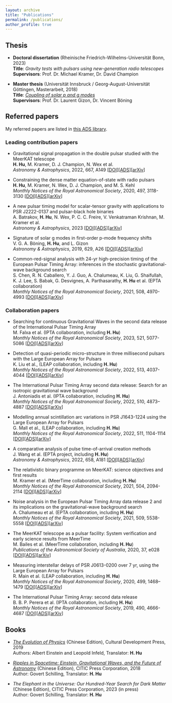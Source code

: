 ```yaml
---
layout: archive
title: "Publications"
permalink: /publications/
author_profile: true
---
```


Thesis
------
+ <b>Doctoral dissertation</b> (Rheinische Friedrich-Wilhelms-Universität Bonn, 2023)\
<b>Title</b>: *Gravity tests with pulsars using new-generation radio telescopes*\
<b>Supervisors</b>: Prof. Dr. Michael Kramer, Dr. David Champion

+ <b>Master thesis</b> (Universität Innsbruck / Georg-August-Universität Göttingen, Masterarbeit, 2018)\
<b>Title</b>: *[Coupling of solar p and g modes](https://diglib.uibk.ac.at/ulbtirolhs/content/titleinfo/2833765)*\
<b>Supervisors</b>: Prof. Dr. Laurent Gizon, Dr. Vincent Böning

Referred papers
------
My referred papers are listed in [this ADS library](https://ui.adsabs.harvard.edu/user/libraries/F-uwfqs5SweTjz3cFKtoSg).
### Leading contribution papers
+ Gravitational signal propagation in the double pulsar studied with the MeerKAT telescope\
   **H. Hu**, M. Kramer, D. J. Champion, N. Wex et al.\
   *Astronomy & Astrophysics*, 2022, 667, A149 [[DOI](https://doi.org/10.1051/0004-6361/202244825)][[ADS](https://ui.adsabs.harvard.edu/abs/2022A%26A...667A.149H/abstract)][[arXiv](https://arxiv.org/abs/2209.11798)]

+ Constraining the dense matter equation-of-state with radio pulsars\
   **H. Hu**, M. Kramer, N. Wex, D. J. Champion, and M. S. Kehl\
   *Monthly Notices of the Royal Astronomical Society*, 2020, 497, 3118-3130 [[DOI](https://doi.org/10.1093/mnras/staa2107)][[ADS](https://ui.adsabs.harvard.edu/abs/2020MNRAS.497.3118H/abstract)][[arXiv](https://arxiv.org/abs/2007.07725)]

+  A new pulsar timing model for scalar-tensor gravity with applications to PSR J2222-0137 and pulsar-black hole binaries\
   A. Batrakov, **H. Hu**, N. Wex, P. C. C. Freire, V. Venkatraman Krishnan, M. Kramer et al.\
   *Astronomy & Astrophysics*, 2023 [[DOI](https://doi.org/10.1051/0004-6361/202245246)][[ADS](https://ui.adsabs.harvard.edu/abs/2023arXiv230303824B/abstract)][[arXiv](https://arxiv.org/abs/2303.03824)]

+  Signature of solar g modes in first-order p-mode frequency shifts\
   V. G. A. Böning, **H. Hu**, and L. Gizon\
   *Astronomy & Astrophysics*, 2019, 629, A26 [[DOI](https://doi.org/10.1051/0004-6361/201935434)][[ADS](https://ui.adsabs.harvard.edu/abs/2019A%26A...629A..26B/abstract)][[arXiv](https://arxiv.org/abs/1907.02379)] 

+ Common-red-signal analysis with 24-yr high-precision timing of the European Pulsar Timing Array: inferences in the stochastic gravitational-wave background search\
   S. Chen, R. N. Caballero, Y. J. Guo, A. Chalumeau, K. Liu, G. Shaifullah, K. J. Lee, S. Babak, G. Desvignes, A. Parthasarathy, **H. Hu** et al. (EPTA collaboration)\
   *Monthly Notices of the Royal Astronomical Society*, 2021, 508, 4970-4993 [[DOI](https://doi.org/10.1093/mnras/stab2833)][[ADS](https://ui.adsabs.harvard.edu/abs/2021MNRAS.508.4970C/abstract)][[arXiv](https://arxiv.org/abs/2110.13184)]

### Collaboration papers
+   Searching for continuous Gravitational Waves in the second data release of the International Pulsar Timing Array\
    M. Falxa et al. (IPTA collaboration, including **H. Hu**)\
    *Monthly Notices of the Royal Astronomical Society*, 2023, 521, 5077-5086 [[DOI](https://doi.org/10.1093/mnras/stad812)][[ADS](https://ui.adsabs.harvard.edu/abs/2023MNRAS.521.5077F/abstract)][[arXiv](https://arxiv.org/abs/2303.10767)]

+   Detection of quasi-periodic micro-structure in three millisecond pulsars with the Large European Array for Pulsars\
    K. Liu et al., (LEAP collaboration, including **H. Hu**)\
    *Monthly Notices of the Royal Astronomical Society*, 2022, 513, 4037-4044 [[DOI](https://doi.org/10.1093/mnras/stac1082)][[ADS](https://ui.adsabs.harvard.edu/abs/2022MNRAS.513.4037L/abstract)][[arXiv](https://arxiv.org/abs/2206.10045)]

+   The International Pulsar Timing Array second data release: Search for an isotropic gravitational wave background\
    J. Antoniadis et al. (IPTA collaboration, including **H. Hu**)\
    *Monthly Notices of the Royal Astronomical Society*, 2022, 510, 4873–4887 [[DOI](https://doi.org/10.1093/mnras/stab3418)][[ADS](https://ui.adsabs.harvard.edu/abs/2022MNRAS.510.4873A/abstract)][[arXiv](https://arxiv.org/abs/2201.03980)]
   
+   Modelling annual scintillation arc variations in PSR J1643-1224 using the Large European Array for Pulsars\
    G. Mall et al., (LEAP collaboration, including **H. Hu**)\
    *Monthly Notices of the Royal Astronomical Society*, 2022, 511, 1104-1114 [[DOI](https://doi.org/10.1093/mnras/stac096)][[ADS](https://ui.adsabs.harvard.edu/abs/2022MNRAS.511.1104M/abstract)][[arXiv](https://arxiv.org/abs/2201.04245)]

+   A comparative analysis of pulse time-of-arrival creation methods\
    J. Wang et al. (EPTA project, including **H. Hu**)\
    *Astronomy & Astrophysics*, 2022, 658, A181 [[DOI](https://doi.org/10.1051/0004-6361/202141121)][[ADS](https://ui.adsabs.harvard.edu/abs/2022A%26A...658A.181W/abstract)][[arXiv](https://arxiv.org/abs/2111.13482)]

+   The relativistic binary programme on MeerKAT: science objectives and first results\
    M. Kramer et al. (MeerTime collaboration, including **H. Hu**)\
    *Monthly Notices of the Royal Astronomical Society*, 2021, 504, 2094-2114 [[DOI](https://doi.org/10.1093/mnras/stab375)][[ADS](https://ui.adsabs.harvard.edu/abs/2021MNRAS.504.2094K/abstract)][[arXiv](https://arxiv.org/abs/2102.05160)]

+   Noise analysis in the European Pulsar Timing Array data release 2 and its implications on the gravitational-wave background search\
    A. Chalumeau et al. (EPTA collaboration, including **H. Hu**)\
    *Monthly Notices of the Royal Astronomical Society*, 2021, 509, 5538-5558 [[DOI](https://doi.org/10.1093/mnras/stab3283)][[ADS](https://ui.adsabs.harvard.edu/abs/2022MNRAS.509.5538C/abstract)][[arXiv](https://arxiv.org/abs/2111.05186)] 

+   The MeerKAT telescope as a pulsar facility: System verification and early science results from MeerTime\
    M. Bailes et al. (MeerTime collaboration, including **H. Hu**)\
    *Publications of the Astronomical Society of Australia*, 2020, 37, e028 [[DOI](https://doi.org/10.1017/pasa.2020.19)][[ADS](https://ui.adsabs.harvard.edu/abs/2020PASA...37...28B/abstract)][[arXiv](https://arxiv.org/abs/2005.14366)]  

+   Measuring interstellar delays of PSR J0613-0200 over 7 yr, using the Large European Array for Pulsars\
    R. Main et al. (LEAP collaboration, including **H. Hu**)\
    *Monthly Notices of the Royal Astronomical Society*, 2020, 499, 1468–1479 [[DOI](https://doi.org/10.1093/mnras/staa2955)][[ADS](https://ui.adsabs.harvard.edu/abs/2020MNRAS.499.1468M/abstract)][[arXiv](https://arxiv.org/abs/2009.10707)]

+   The International Pulsar Timing Array: second data release\
    B. B. P. Perera et al. (IPTA collaboration, including **H. Hu**)\
    *Monthly Notices of the Royal Astronomical Society*, 2019, 490, 4666-4687 [[DOI](https://doi.org/10.1093/mnras/stz2857)][[ADS](https://ui.adsabs.harvard.edu/abs/2019MNRAS.490.4666P/abstract)][[arXiv](https://arxiv.org/abs/1909.04534)]  

Books
------
+  *[The Evolution of Physics](https://isbnsearch.org/isbn/9787514227185)* (Chinese Edition), Cultural Development Press, 2019\
   Authors: Albert Einstein and Leopold Infeld, Translator: **H. Hu**
   
+  *[Ripples in Spacetime: Einstein, Gravitational Waves, and the Future of Astronomy](https://isbnsearch.org/isbn/9787508690629)*
(Chinese Edition), CITIC Press Corporation, 2018\
   Author: Govert Schilling, Translator: **H. Hu**

+  *The Elephant in the Universe: Our Hundred-Year Search for Dark Matter* (Chinese
Edition), CITIC Press Corporation, 2023 (in press)\
   Author: Govert Schilling, Translator: **H. Hu**
